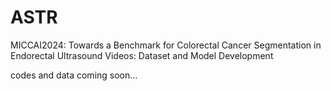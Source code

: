 # ASTR
MICCAI2024: Towards a Benchmark for Colorectal Cancer Segmentation in Endorectal Ultrasound Videos: Dataset and Model Development

codes and data coming soon...

